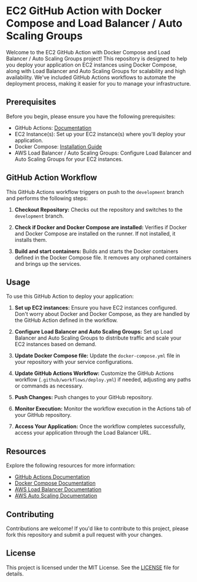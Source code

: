 # EC2 GitHub Action with Docker Compose and Load Balancer / Auto Scaling Groups

Welcome to the EC2 GitHub Action with Docker Compose and Load Balancer / Auto Scaling Groups project! This repository is designed to help you deploy your application on EC2 instances using Docker Compose, along with Load Balancer and Auto Scaling Groups for scalability and high availability. We've included GitHub Actions workflows to automate the deployment process, making it easier for you to manage your infrastructure.

## Prerequisites

Before you begin, please ensure you have the following prerequisites:

- GitHub Actions: [Documentation](https://docs.github.com/en/actions)
- EC2 Instance(s): Set up your EC2 instance(s) where you'll deploy your application.
- Docker Compose: [Installation Guide](https://docs.docker.com/compose/install/)
- AWS Load Balancer / Auto Scaling Groups: Configure Load Balancer and Auto Scaling Groups for your EC2 instances.

## GitHub Action Workflow

This GitHub Actions workflow triggers on push to the `development` branch and performs the following steps:

1. **Checkout Repository:**
   Checks out the repository and switches to the `development` branch.

2. **Check if Docker and Docker Compose are installed:**
   Verifies if Docker and Docker Compose are installed on the runner. If not installed, it installs them.

3. **Build and start containers:**
   Builds and starts the Docker containers defined in the Docker Compose file. It removes any orphaned containers and brings up the services.

## Usage

To use this GitHub Action to deploy your application:

1. **Set up EC2 instances:**
  Ensure you have EC2 instances configured. Don't worry about Docker and Docker Compose, as they are handled by the GitHub Action defined in the workflow.

2. **Configure Load Balancer and Auto Scaling Groups:**
   Set up Load Balancer and Auto Scaling Groups to distribute traffic and scale your EC2 instances based on demand.

3. **Update Docker Compose file:**
   Update the `docker-compose.yml` file in your repository with your service configurations.

4. **Update GitHub Actions Workflow:**
   Customize the GitHub Actions workflow (`.github/workflows/deploy.yml`) if needed, adjusting any paths or commands as necessary.

5. **Push Changes:**
   Push changes to your GitHub repository.

6. **Monitor Execution:**
   Monitor the workflow execution in the Actions tab of your GitHub repository.

7. **Access Your Application:**
   Once the workflow completes successfully, access your application through the Load Balancer URL.

## Resources

Explore the following resources for more information:

- [GitHub Actions Documentation](https://docs.github.com/en/actions)
- [Docker Compose Documentation](https://docs.docker.com/compose/)
- [AWS Load Balancer Documentation](https://aws.amazon.com/elasticloadbalancing/)
- [AWS Auto Scaling Documentation](https://aws.amazon.com/autoscaling/)

## Contributing

Contributions are welcome! If you'd like to contribute to this project, please fork this repository and submit a pull request with your changes.

## License

This project is licensed under the MIT License. See the [LICENSE](LICENSE) file for details.
